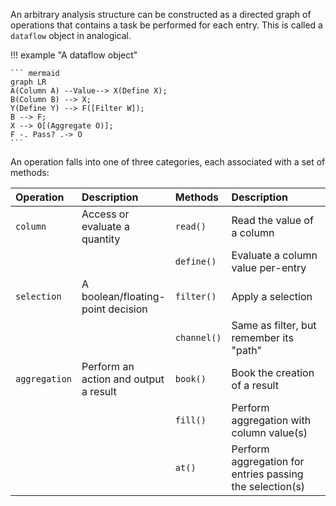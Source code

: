 An arbitrary analysis structure can be constructed as a directed graph of operations that contains a task be performed for each entry. This is called a `dataflow` object in analogical.

!!! example "A dataflow object"

    ``` mermaid 
    graph LR
    A(Column A) --Value--> X(Define X);
    B(Column B) --> X;
    Y(Define Y) --> F([Filter W]);
    B --> F;
    X --> O[(Aggregate O)];
    F -. Pass? .-> O
    ```

An operation falls into one of three categories, each associated with a set of methods:

<style>
table th:first-of-type {
    width: 15%;
}
table th:nth-of-type(2) {
    width: 20%;
}
table th:nth-of-type(3) {
    width: 15%;
}
table th:nth-of-type(4) {
    width: 40%;
}
</style>

| Operation | Description | Methods | Description |
| :------------ | :------------------------------------ | :------------ | :------------------------------------ |
| `column` | Access or evaluate a quantity | `read()` | Read the value of a column |
| | | `define()` | Evaluate a column value per-entry |
| `selection` | A boolean/floating-point decision | `filter()` | Apply a selection | 
| | | `channel()` | Same as filter, but remember its "path" |
| `aggregation` | Perform an action and output a result | `book()` | Book the creation of a result |
| | | `fill()` | Perform aggregation with column value(s) |
| | | `at()` | Perform aggregation for entries passing the selection(s) |
